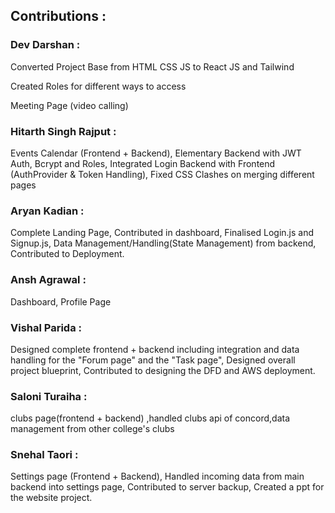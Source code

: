 ## Contributions : 

### Dev Darshan : 
Converted Project Base from HTML CSS JS to React JS and Tailwind

Created Roles for different ways to access

Meeting Page (video calling)

### Hitarth Singh Rajput :
Events Calendar (Frontend + Backend), Elementary Backend with JWT Auth, Bcrypt and Roles, Integrated Login Backend with Frontend (AuthProvider & Token Handling), Fixed CSS Clashes on merging different pages

### Aryan Kadian : 
Complete Landing Page, Contributed in dashboard, Finalised Login.js and Signup.js, Data Management/Handling(State Management) from backend, Contributed to Deployment.

### Ansh Agrawal : 
Dashboard, Profile Page

### Vishal Parida : 
Designed complete frontend + backend including integration and data handling for the "Forum page" and the "Task page", Designed overall project blueprint, Contributed to designing the DFD and AWS deployment.

### Saloni Turaiha : 
clubs page(frontend + backend) ,handled clubs api of concord,data management from other college's clubs

### Snehal Taori : 
Settings page (Frontend + Backend), Handled incoming data from main backend into settings page, Contributed to server backup, Created a ppt for the website project.


